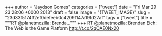 
+++
author = "Jaydson Gomes"
categories = ["tweet"]
date = "Fri Mar 29 23:28:06 +0000 2013"
draft = false
image = "{TWEET_IMAGE}"
slug = "23d33f517432ef0defeeb0c4209f147a19fd27af"
tags = ["tweet"]
title = """RT @planetmozilla: Brenda..."""
+++
RT @planetmozilla: Brendan Eich: The Web is the Game Platform http://t.co/2qOAE0Nx20
